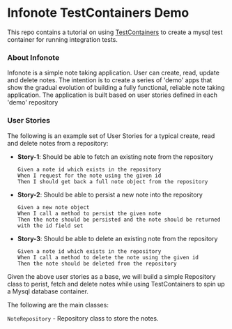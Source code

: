 # Infonote TestContainers Demo
This repo contains a tutorial on using [TestContainers](https://www.testcontainers.org/) to create a mysql test container for running integration tests.

### About Infonote
Infonote is a simple note taking application. User can create, read, update and delete notes. The intention is to create a series of 'demo' apps that show the gradual evolution of building a fully functional, reliable note taking application. The application is built based on user stories defined in each 'demo' repository

### User Stories

The following is an example set of User Stories for a typical create, read and delete notes from a repository:

- **Story-1**: Should be able to fetch an existing note from the repository
    ```
    Given a note id which exists in the repository
    When I request for the note using the given id
    Then I should get back a full note object from the repository
    ```

- **Story-2**: Should be able to persist a new note into the repository
    ```
    Given a new note object
    When I call a method to persist the given note
    Then the note should be persisted and the note should be returned with the id field set
    ```

- **Story-3**: Should be able to delete an existing note from the repository
    ```
    Given a note id which exists in the repository
    When I call a method to delete the note using the given id
    Then the note should be deleted from the repository
    ```

Given the above user stories as a base, we will build a simple Repository class to perist, fetch and delete notes while using TestContainers to spin up a Mysql database container.

The following are the main classes:

`NoteRepository` - Repository class to store the notes.
